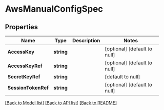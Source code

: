 # AwsManualConfigSpec

## Properties
Name | Type | Description | Notes
------------ | ------------- | ------------- | -------------
**AccessKey** | **string** |  | [optional] [default to null]
**AccessKeyRef** | **string** |  | [optional] [default to null]
**SecretKeyRef** | **string** |  | [default to null]
**SessionTokenRef** | **string** |  | [optional] [default to null]

[[Back to Model list]](../README.md#documentation-for-models) [[Back to API list]](../README.md#documentation-for-api-endpoints) [[Back to README]](../README.md)

